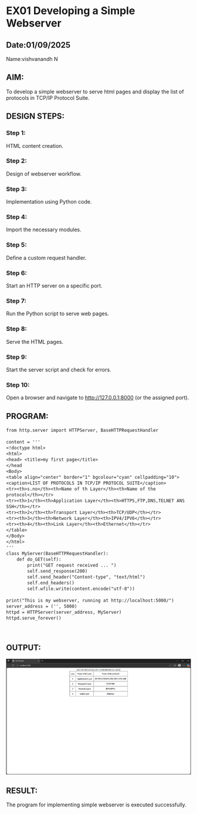 # EX01 Developing a Simple Webserver
## Date:01/09/2025
Name:vishvanandh N

## AIM:
To develop a simple webserver to serve html pages and display the list of protocols in TCP/IP Protocol Suite.

## DESIGN STEPS:
### Step 1: 
HTML content creation.

### Step 2:
Design of webserver workflow.

### Step 3:
Implementation using Python code.

### Step 4:
Import the necessary modules.

### Step 5:
Define a custom request handler.

### Step 6:
Start an HTTP server on a specific port.

### Step 7:
Run the Python script to serve web pages.

### Step 8:
Serve the HTML pages.

### Step 9:
Start the server script and check for errors.

### Step 10:
Open a browser and navigate to http://127.0.0.1:8000 (or the assigned port).

## PROGRAM:

```
from http.server import HTTPServer, BaseHTTPRequestHandler

content = '''
<!doctype html>
<html>
<head> <title>my first page</title>
</head
<Body>
<table align="center" border="1" bgcolour="cyan" cellpadding="10">
<caption>LIST OF PROTOCOLS IN TCP/IP PROTOCOL SUITE</caption>
<tr><th>s.no</th><th>Name of th Layer</th><th>Name of the protocol</th></tr>
<tr><th>1</th><th>Application Layer</th><th>HTTPS,FTP,DNS,TELNET ANS SSH</th></tr>
<tr><th>2</th><th>Transport Layer</th><th>TCP/UDP</th></tr>
<tr><th>3</th><th>Network Layer</th><th>IPV4/IPV6</th></tr>
<tr><th>4</th><th>Link Layer</th><th>Ethernet</th></tr>
</table>
</Body>
</html>
'''
class MyServer(BaseHTTPRequestHandler):
    def do_GET(self):
        print("GET request received ... ")
        self.send_response(200)
        self.send_header("Content-type", "text/html")
        self.end_headers()
        self.wfile.write(content.encode("utf-8"))

print("This is my webserver, running at http://localhost:5000/")
server_address = ('', 5000)
httpd = HTTPServer(server_address, MyServer)
httpd.serve_forever()



```


## OUTPUT:
![alt text](image.png)

## RESULT:
The program for implementing simple webserver is executed successfully.
